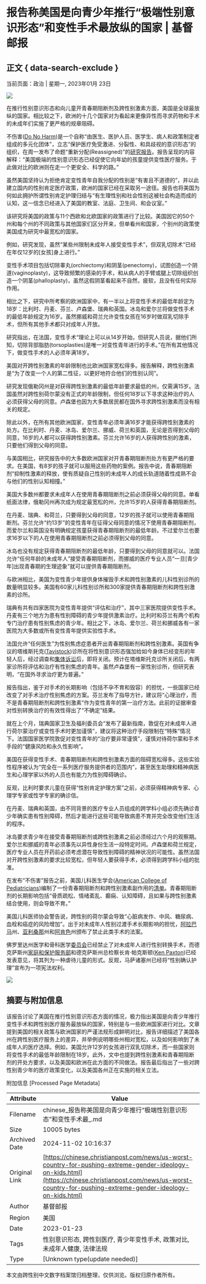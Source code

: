 # 报告称美国是向青少年推行“极端性别意识形态”和变性手术最放纵的国家 | 基督邮报

## 正文 { data-search-exclude }


当前页面：政治 | 星期一, 2023年01月 23日

![](https://cdn-chinese.christianpost.com/files/cache/image/1/57/15713_w_935_622.jpg)

在推行性别意识形态和向儿童开青春期阻断剂及跨性别激素方面，美国是全球最放纵的国家。相比较之下，欧洲的十几个国家对为看起来更像异性而寻求药物和手术的未成年们实施了更严格的规章阻碍。

不伤害([Do No Harm](https://donoharmmedicine.org/about/))是一个自称“由医生、医护人员、医学生、病人和政策制定者组成的多元化团体”，立志“保护医疗免受激进、分裂性、和具歧视的意识形态”的组织，在周一发布了命题“重新分配(Reassigned)”的[研究报告](https://donoharmmedicine.org/research/2023/reassigned/)。报告呈现的内容解释：“美国极端的性别意识形态已经促使它向年幼的孩童提供变性医疗服务。于此做对比的欧洲则在走一个更安全、科学的路。”

虽然美国坚持认为拒绝肯定变性青年自我分配的性别是“有害且不道德的”，并以此建立国内的性别肯定医疗政策，欧洲的国家已经在采取另一途径。报告也将美国为何如此拥护所谓性别肯定护理归结与“有生理性别和社会性别这被社会构造而成的认知，这一信念已经进入了美国的教室、法庭、卫生间、和会议室。”

该研究将美国的政策与11个西欧和北欧国家的政策进行了比较。美国因它的50个州和每个州的不同政策与其他国家们区分开来，但单看州和国家，个别州的政策使美国成为研究中最宽松的国家。

例如，研究发现，虽然“某些州限制未成年人接受变性手术”，但双乳切除术“已经在年仅12岁的\[女孩\]身上进行。”

变性手术项目包括切除睾丸(orchiectomy)和阴茎(penectomy)，试图创造一个阴道(vaginoplasty)，这导致频繁的感染的手术，和从病人的手臂或腿上切除组织创造一个阴茎(phalloplasty)，虽然这假阴茎看起来不自然，疲软，且没有任何实际作用。

相比之下，研究中所考察的欧洲国家中，有一半以上将变性手术的最低年龄定为18岁：比利时、丹麦、芬兰、卢森堡、瑞典和英国。冰岛和爱尔兰将做变性手术的最低年龄规定为16岁。虽然挪威和荷兰允许变性女孩在16岁时做双乳切除手术，但所有其他手术都只对成年人开放。

研究指出，在法国，变性手术“理论上可以从14岁开始，但研究人员说，据他们所知，切除背部脂肪(torsoplasties)是唯一对变性青年进行的手术。”在所有其他情况下，做变性手术的人必须年满18岁。

美国对开跨性别激素的年龄限制也比欧洲国家宽松得多。报告解释，跨性别激素是“为了改变一个人的第二性征，以更好地符合他们的性别认同”。

研究发现俄勒冈州是对获得跨性别激素的最低年龄要求最低的州，仅需满15岁。法国虽然对跨性别荷尔蒙没有正式的年龄限制，但任何18岁以下寻求这种治疗的人必须获得父母的同意。卢森堡也因为大多数居民都在国外寻求跨性别激素而没有相关的规定。

除此以外，在所有其他欧洲国家，变性青年必须年满16岁才能获得跨性别激素的处方。在比利时、丹麦、冰岛、爱尔兰、挪威、荷兰和英国，无论是否得到父母的同意，16岁的人都可以获得跨性别激素。芬兰允许16岁的人获得跨性别的激素，只要他们得到父母的同意。

与美国相比，研究报告中的大多数欧洲国家对开青春期阻断剂处方有更严格的要求。在美国，有8岁的孩子就可以服用这些药物的案例。报告中说，青春期阻断剂“抑制性激素的释放，使有质疑自己性别的未成年人的成长轨道随着性成熟不会与他们的性别认知相撞。”

美国大多数州都要求未成年人在使用青春期阻断剂之前必须获得父母的同意。单看纸面法律，俄勒冈州再次成为规定最宽松的州，允许15岁的人获得青春期阻断剂。

在丹麦、瑞典、和荷兰，只要得到父母的同意，12岁的孩子就可以使用青春期阻断剂。芬兰允许“约13岁”的变性青年在征得父母同意的情况下使用青春期阻断剂，而爱尔兰和英国没有明确规定孩童获得青春期阻断剂的最低年龄。不过爱尔兰也要求16岁以下的人在使用青春期阻断剂之前必须得到父母的同意。

冰岛也没有规定获得青春期阻断剂的最低年龄，只要得到父母的同意就可以。法国允许“任何年龄的未成年人”接受青春期阻断剂，而挪威的医疗专业人员“一旦\[青少年\]出现青春期的生理迹象”就可以提供青春期阻断剂。

与欧洲相比，美国为变性青少年提供身体摧毁手术和跨性别激素的儿科性别诊所的数量明显较多。美国有60家儿科性别诊所和300家提供青春期阻断剂和跨性别激素的诊所。

瑞典有共有四家医院为变性青年提供“评估和治疗”，其中三家医院提供变性手术。丹麦有三个地方为患有性别障碍的青少年提供激素治疗。比利时和芬兰有两个机构专门治疗患有性别焦虑的青少年。相比之下，冰岛、爱尔兰、荷兰和挪威各有一家医院为大多数或所有变性青年提供实验性手术。

法国允许“任何医生”为性别焦虑症患者开出青春期阻断剂和跨性别激素。英国有争议的塔维斯托克([Tavistock](https://www.christianpost.com/news/uk-nhs-to-shutter-tavistock-gender-clinic-after-formal-review.html))诊所在将性别意识形态强加给如今身体已经变形的年轻人后，经过调查和[集体诉讼](https://www.christianpost.com/news/uk-tavistock-gender-clinic-to-face-massive-class-action-lawsuit.html)后，即将关闭。预计在塔维斯托克诊所关闭后，有两家诊所将评估和治疗有性别焦虑的青年。虽然卢森堡有一家性别诊所，但研究表明，“在国外寻求治疗更为普遍。”

报告指出，鉴于对手术的长期影响（包括不孕不育和毁容）的担忧，一些国家已经改变了对手术治疗性别焦虑的方案。芬兰发布了指导方针，建议将“心理治疗，而不是青春期阻断剂和跨性别激素”作为变性青年的第一治疗方法。此前的证据审查对性别转换治疗的有效性得出了“不确定”结果。

就在上个月，瑞典国家卫生及福利委员会“发布了最新指南，敦促在对未成年人进行荷尔蒙治疗或变性手术时更加谨慎”，建议将这种治疗手段限制在“特殊”情况下。法国国家医学院敦促对变性青年的“治疗要非常谨慎”，谨慎对待荷尔蒙和手术手段的“健康风险和永久性影响”。

美国在获得变性手术、青春期阻断剂和跨性别激素方面的阻碍宽松得多。这些实验性程序被认为“完全在一系列医疗服务提供者的范围内”，甚至医生助理和精神病医生和心理学家以外的人员也有能力为性别障碍确诊。

反观，比利时要求儿童在获得“性别肯定护理方案”之前，必须获得精神病专家、心理学专家或性学专家的确诊信。

在丹麦、瑞典和英国，由不同背景的医疗专业人员组成的跨学科小组必须先确诊青少年确实患有性别障碍，然后才能进行这些可能导致病患不育并完全改变他们生活的程序。

冰岛要求青少年在接受青春期阻断剂或跨性别激素之前必须经过六个月的观察期。爱尔兰和挪威的青年必须事先以异性身份生活一段特定时间。卢森堡和荷兰规定，医疗专业人员在开药前必须考虑潜在导致性别障碍的精神状况的可能性。虽然法国对开跨性别激素的要求比较宽松，但年轻人要获得手术，必须得到跨学科小组的批准。

在发布“不伤害”报告之前，美国儿科医生学会([American College of Pediatricians](https://acpeds.org/about))编制了一份青春期阻断剂和跨性别激素副作用的[清单](https://acpeds.org/transgender-interventions-harm-children)。青春期阻断剂的长期影响包括“骨质疏松、情绪紊乱、癫痫、认知障碍，且如果与跨性别激素结合使用，则会导致不育。”

美国儿科医师协会警告说，跨性别的荷尔蒙会导致“心脏病发作、中风、糖尿病、血栓和癌症的风险增加”。出于对未成年人性别过渡手术长期影响的担忧，[阿拉巴马](https://www.christianpost.com/news/alabama-gov-kay-ivey-signs-bill-banning-genital-mutilation-of-kids.html)州、[亚利桑那](https://www.christianpost.com/news/arizona-bans-gender-reassignment-surgeries-for-minors.html)州和[阿肯色](https://www.christianpost.com/news/arkansas-lawmakers-override-veto-of-bill-banning-child-sex-changes.html)州颁布了禁止此类手术的法案。

佛罗里达州医学和骨科医学[委员会](https://www.christianpost.com/news/florida-medical-boards-ban-gender-transition-surgeries-on-minors.html)已经禁止了对未成年人进行性别转换手术，而德克萨斯州[家庭和保护服务部](https://www.christianpost.com/news/texas-declares-trans-surgeries-for-minors-child-abuse.html)和德克萨斯州总检察长肯·帕克斯顿([Ken Paxton](https://www.christianpost.com/news/texas-ag-says-puberty-blockers-for-trans-kids-child-abuse.html))已经发表意见，将其列为一种虐待儿童的形式。反观，马萨诸塞州已经将“性别确认护理”宣布为一项宪法权利。

![](https://chinese.christianpost.com/pixelp27282r3449a6.gif?rd=63469748)

## 摘要与附加信息

<!-- tcd_abstract -->
该报告讨论了美国在推行性别意识形态方面的情况，极力指出美国是向青少年推行变性手术和跨性别医疗服务最放纵的国家，特别是与一些欧洲国家进行对比。文章提到美国的相关政策与欧洲国家的严谨法规形成鲜明对比，报告详细描述了美国各州在跨性别医疗服务上的差异，并举例说明哪些州相对宽松，以及如何影响到了未成年人的医疗选择。例如，美国允许12岁的女孩进行双乳切除术，而一些国家则将变性手术的最低年龄限制在18岁。此外，文中也提到跨性别激素和青春期阻断剂的开处方要求，以及美国和欧洲在此方面的不同做法。报告最后指出了一些对跨性别青少年的医疗政策变化，以及美国各州正在实施的相关立法。
<!-- tcd_abstract_end -->

附加信息 [Processed Page Metadata]

| Attribute       | Value                                  |
|-----------------|----------------------------------------|
| Filename        | chinese_报告称美国是向青少年推行“极端性别意识形态”和变性手术最_.md                             |
| Size            | 10005 bytes                           |
| Archived Date   | 2024-11-02 10:16:37                             |
| Original Link   | [https://chinese.christianpost.com/news/us-worst-country-for-pushing-extreme-gender-ideology-on-kids.html](https://chinese.christianpost.com/news/us-worst-country-for-pushing-extreme-gender-ideology-on-kids.html)                       |
| Author          | 基督邮报                               |
| Region          | 美国                               |
| Date            | 2023-01-23                                 |
| Tags            | 性别意识形态, 跨性别医疗, 青少年变性手术, 政策对比, 未成年人健康, 法律法规                                 |
| Type            | [Unknown type(update needed)]                                 |
<!-- tcd_table_end -->

本文由跨性别中文数字档案馆归档整理，仅供浏览。版权归原作者所有。
